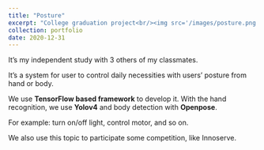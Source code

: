 ```yaml
---
title: "Posture"
excerpt: "College graduation project<br/><img src='/images/posture.png'>"
collection: portfolio
date: 2020-12-31
---
```


It’s my independent study with 3 others of my classmates.

It’s a system for user to control daily necessities with users’ posture from hand or body.

We use **TensorFlow based framework** to develop it. With the hand recognition, we use **Yolov4** and body detection with **Openpose**.

For example: turn on/off light, control motor, and so on.

We also use this topic to participate some competition, like Innoserve.
